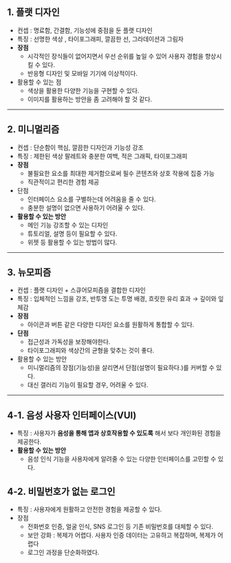 ## 1. 플랫 디자인

- 컨셉 : 명료함, 간결함, 기능성에 중점을 둔 플랫 디자인
- 특징 : 선명한 색상 , 타이포그래피, 깔끔한 선, 그라데이션과 그림자
- **장점**
    - 시각적인 장식들이 없어지면서 우선 순위를 높일 수 있어 사용자 경험을 향상시킬 수 있다.
    - 반응형 디자인 및 모바일 기기에 이상적이다.
- 활용할 수 있는 점
    - 색상을 활용한 다양한 기능을 구현할 수 있다.
    - 이미지를 활용하는 방안을 좀 고려해야 할 것 같다.

---

## 2. 미니멀리즘

- 컨셉 : 단순함이 핵심, 깔끔한 디자인과 기능성 강조
- 특징 : 제한된 색상 팔레트와 충분한 여백, 적은 그래픽, 타이포그래피
- **장점**
    - 불필요한 요소를 최대한 제거함으로써 필수 콘텐츠와 상호 작용에 집중 가능
    - 직관적이고 편리한 경험 제공
- 단점
    - 인터페이스 요소를 구별하는데 어려움을 줄 수 있다.
    - 충분한 설명이 없으면 사용하기 어려울 수 있다.
- **활용할 수 있는 방안**
    - 메인 기능 강조할 수 있는 디자인
    - 튜토리얼, 설명 등이 필요할 수 있다.
    - 위젯 등 활용할 수 있는 방법이 많다.

---

## 3. 뉴모피즘


- 컨셉 : 플랫 디자인 + 스큐어모피즘을 결합한 디자인
- 특징 : 입체적인 느낌을 강조, 반투명 도는 투명 배경, 흐릿한 유리 효과 → 깊이와 잎체감
- **장점**
    - 아이콘과 버튼 같은 다양한 디자인 요소를 원활하게 통합할 수 있다.
- **단점**
    - 접근성과 가독성을 보장해야한다.
    - 타이포그래피와 색상간의 균형을 맞추는 것이 좋다.
- 활용할 수 있는 방안
    - 미니멀리즘의 장점(기능성)을 살리면서 단점(설명이 필요하다.)를 커버할 수 있다.
    - 대신 갤러리 기능이 필요할 경우, 어려울 수 있다.

---

## 4-1. 음성 사용자 인터페이스(VUI)

- 특징 : 사용자가 **음성을 통해 앱과 상호작용할 수 있도록** 해서 보다 개인화된 경험을 제공한다.
- **활용할 수 있는 방안**
    - 음성 인식 기능을 사용자에게 알려줄 수 있는 다양한 인터페이스를 고민할 수 있다.

## 4-2. 비밀번호가 없는 로그인



- 특징 : 사용자에게 원활하고 안전한 경험을 제공할 수 있다.
- 장점
    - 전화번호 인증, 얼굴 인식, SNS 로그인 등 기존 비밀번호를 대체할 수 있다.
    - 보안 강화 : 복제가 어렵다. 사용자 인증 데이터는 고유하고 복잡하며, 복제가 어렵다
    - 로그인 과정을 단순화하였다.